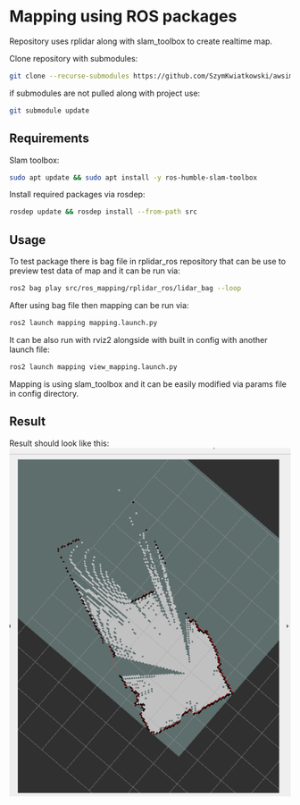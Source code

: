 # Mapping using ROS packages

Repository uses rplidar along with slam_toolbox to create realtime map.


Clone repository with submodules:
```bash
git clone --recurse-submodules https://github.com/SzymKwiatkowski/awsim_controllers.git
```
if submodules are not pulled along with project use:
```bash
git submodule update
```


## Requirements
Slam toolbox:
```bash
sudo apt update && sudo apt install -y ros-humble-slam-toolbox
```

Install required packages via rosdep:
```bash
rosdep update && rosdep install --from-path src
```

## Usage
To test package there is bag file in rplidar_ros repository that can be use to preview test data of map and it can be run via:
```bash
ros2 bag play src/ros_mapping/rplidar_ros/lidar_bag --loop
```

After using bag file then mapping can be run via:
```bash
ros2 launch mapping mapping.launch.py
```
It can be also run with rviz2 alongside with built in config with another launch file:
```bash
ros2 launch mapping view_mapping.launch.py 
```

Mapping is using slam_toolbox and it can be easily modified via params file in config directory. 

## Result
Result should look like this:
<img src="imgs/map_example.png" alt="" width="600"/>
